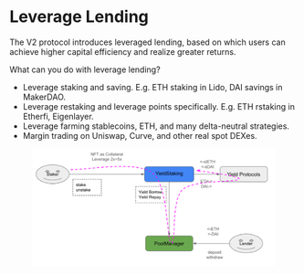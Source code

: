 # Leverage Lending

The V2 protocol introduces leveraged lending, based on which users can achieve higher capital efficiency and realize greater returns.

What can you do with leverage lending?

* Leverage staking and saving. E.g. ETH staking in Lido, DAI savings in MakerDAO.
* Leverage restaking and leverage points specifically. E.g. ETH rstaking in Etherfi, Eigenlayer.
* Leverage farming stablecoins, ETH, and many delta-neutral strategies.
* Margin trading on Uniswap, Curve, and other real spot DEXes.

<figure><img src="../.gitbook/assets/image (2).png" alt=""><figcaption></figcaption></figure>
